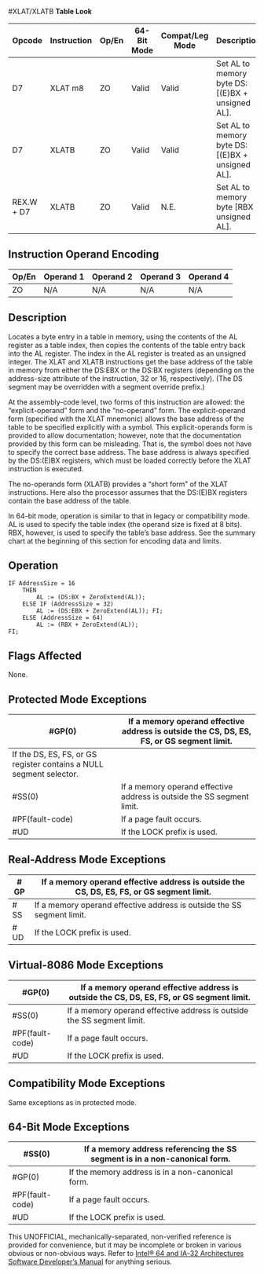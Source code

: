 #XLAT/XLATB
**Table Look**

| Opcode     | Instruction | Op/En | 64-Bit Mode | Compat/Leg Mode | Description                                     |
| ---------- | ----------- | ----- | ----------- | --------------- | ----------------------------------------------- |
| D7         | XLAT m8     | ZO    | Valid       | Valid           | Set AL to memory byte DS:[(E)BX + unsigned AL]. |
| D7         | XLATB       | ZO    | Valid       | Valid           | Set AL to memory byte DS:[(E)BX + unsigned AL]. |
| REX.W + D7 | XLATB       | ZO    | Valid       | N.E.            | Set AL to memory byte [RBX + unsigned AL].      |

## Instruction Operand Encoding

| Op/En | Operand 1 | Operand 2 | Operand 3 | Operand 4 |
| ----- | --------- | --------- | --------- | --------- |
| ZO    | N/A       | N/A       | N/A       | N/A       |

## Description

Locates a byte entry in a table in memory, using the contents of the AL register as a table index, then copies the contents of the table entry back into the AL register. The index in the AL register is treated as an unsigned integer. The XLAT and XLATB instructions get the base address of the table in memory from either the DS:EBX or the DS:BX registers (depending on the address-size attribute of the instruction, 32 or 16, respectively). (The DS segment may be overridden with a segment override prefix.)

At the assembly-code level, two forms of this instruction are allowed: the “explicit-operand” form and the “no-operand” form. The explicit-operand form (specified with the XLAT mnemonic) allows the base address of the table to be specified explicitly with a symbol. This explicit-operands form is provided to allow documentation; however, note that the documentation provided by this form can be misleading. That is, the symbol does not have to specify the correct base address. The base address is always specified by the DS:(E)BX registers, which must be loaded correctly before the XLAT instruction is executed.

The no-operands form (XLATB) provides a “short form” of the XLAT instructions. Here also the processor assumes that the DS:(E)BX registers contain the base address of the table.

In 64-bit mode, operation is similar to that in legacy or compatibility mode. AL is used to specify the table index (the operand size is fixed at 8 bits). RBX, however, is used to specify the table’s base address. See the summary chart at the beginning of this section for encoding data and limits.

## Operation

```
IF AddressSize = 16
    THEN
        AL := (DS:BX + ZeroExtend(AL));
    ELSE IF (AddressSize = 32)
        AL := (DS:EBX + ZeroExtend(AL)); FI;
    ELSE (AddressSize = 64)
        AL := (RBX + ZeroExtend(AL));
FI;

```

## Flags Affected

None.

## Protected Mode Exceptions

| \#​​​​GP(0)                                                         | If a memory operand effective address is outside the CS, DS, ES, FS, or GS segment limit. |
| ------------------------------------------------------------------- | ----------------------------------------------------------------------------------------- |
| If the DS, ES, FS, or GS register contains a NULL segment selector. |
| \#​​​​​SS(0)                                                        | If a memory operand effective address is outside the SS segment limit.                    |
| \#​PF(fault-code)                                                   | If a page fault occurs.                                                                   |
| #​​​UD                                                              | If the LOCK prefix is used.                                                               |

## Real-Address Mode Exceptions

| \#​​​​GP  | If a memory operand effective address is outside the CS, DS, ES, FS, or GS segment limit. |
| --------- | ----------------------------------------------------------------------------------------- |
| \#​​​​​SS | If a memory operand effective address is outside the SS segment limit.                    |
| #​​​UD    | If the LOCK prefix is used.                                                               |

## Virtual-8086 Mode Exceptions

| \#​​​​GP(0)       | If a memory operand effective address is outside the CS, DS, ES, FS, or GS segment limit. |
| ----------------- | ----------------------------------------------------------------------------------------- |
| \#​​​​​SS(0)      | If a memory operand effective address is outside the SS segment limit.                    |
| \#​PF(fault-code) | If a page fault occurs.                                                                   |
| #​​​UD            | If the LOCK prefix is used.                                                               |

## Compatibility Mode Exceptions

Same exceptions as in protected mode.

## 64-Bit Mode Exceptions

| \#​​​​​SS(0)      | If a memory address referencing the SS segment is in a non-canonical form. |
| ----------------- | -------------------------------------------------------------------------- |
| \#​​​​GP(0)       | If the memory address is in a non-canonical form.                          |
| \#​PF(fault-code) | If a page fault occurs.                                                    |
| #​​​UD            | If the LOCK prefix is used.                                                |

This UNOFFICIAL, mechanically-separated, non-verified reference is provided for convenience, but it may be
incomplete or broken in various obvious or non-obvious
ways. Refer to [Intel® 64 and IA-32 Architectures Software Developer’s Manual](https://software.intel.com/en-us/download/intel-64-and-ia-32-architectures-sdm-combined-volumes-1-2a-2b-2c-2d-3a-3b-3c-3d-and-4) for anything serious.
